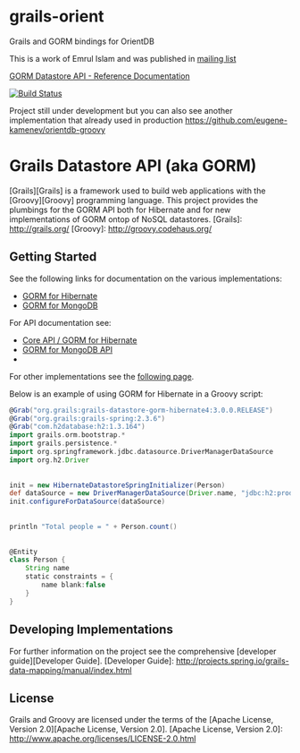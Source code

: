 grails-orient
=============

Grails and GORM bindings for OrientDB

This is a work of Emrul Islam and was published in [mailing list](https://groups.google.com/forum/#!topic/orient-database/HE1fQefw14c)

[GORM Datastore API - Reference Documentation](http://springsource.github.io/grails-data-mapping/manual/guide/index.html)


[![Build Status](https://travis-ci.org/grails/grails-data-mapping.svg?branch=master)](https://travis-ci.org/grails/grails-data-mapping)

Project still under development but you can also see another implementation that already used in production
https://github.com/eugene-kamenev/orientdb-groovy


Grails Datastore API (aka GORM)
===

[Grails][Grails] is a framework used to build web applications with the [Groovy][Groovy] programming language. This project provides the plumbings for the GORM API both for Hibernate and for new implementations of GORM ontop of NoSQL datastores.
[Grails]: http://grails.org/
[Groovy]: http://groovy.codehaus.org/


Getting Started
---

See the following links for documentation on the various implementations:

* [GORM for Hibernate](http://grails.org/doc/latest/guide/GORM.html)
* [GORM for MongoDB](http://grails.github.io/grails-data-mapping/current/mongodb/index.html)
 
For API documentation see:

* [Core API / GORM for Hibernate](http://grails.github.io/grails-data-mapping/current/api)
* [GORM for MongoDB API](http://grails.github.io/grails-data-mapping/current/mongodb/api/index.html)
* 
For other implementations see the [following page](http://grails.github.io/grails-data-mapping/current).

Below is an example of using GORM for Hibernate in a Groovy script:

```groovy
@Grab("org.grails:grails-datastore-gorm-hibernate4:3.0.0.RELEASE")
@Grab("org.grails:grails-spring:2.3.6")
@Grab("com.h2database:h2:1.3.164")
import grails.orm.bootstrap.*
import grails.persistence.*
import org.springframework.jdbc.datasource.DriverManagerDataSource
import org.h2.Driver
 
 
init = new HibernateDatastoreSpringInitializer(Person)
def dataSource = new DriverManagerDataSource(Driver.name, "jdbc:h2:prodDb;MVCC=TRUE;LOCK_TIMEOUT=10000;DB_CLOSE_ON_EXIT=FALSE", 'sa', '')
init.configureForDataSource(dataSource) 
 
 
println "Total people = " + Person.count()
 
 
@Entity
class Person {
    String name
    static constraints = {
        name blank:false
    }
}
```



Developing Implementations
---

For further information on the project see the comprehensive [developer guide][Developer Guide].
[Developer Guide]: http://projects.spring.io/grails-data-mapping/manual/index.html
	
License
---

Grails and Groovy are licensed under the terms of the [Apache License, Version 2.0][Apache License, Version 2.0].
[Apache License, Version 2.0]: http://www.apache.org/licenses/LICENSE-2.0.html
